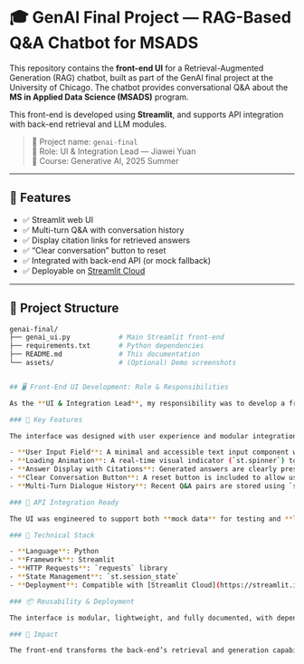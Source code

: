 # 🎓 GenAI Final Project — RAG-Based Q&A Chatbot for MSADS

This repository contains the **front-end UI** for a Retrieval-Augmented Generation (RAG) chatbot, built as part of the GenAI final project at the University of Chicago. The chatbot provides conversational Q&A about the **MS in Applied Data Science (MSADS)** program.

This front-end is developed using **Streamlit**, and supports API integration with back-end retrieval and LLM modules.

> 📁 Project name: `genai-final`  
> 🧠 Role: UI & Integration Lead — Jiawei Yuan  
> 📅 Course: Generative AI, 2025 Summer

---

## 🚀 Features

- ✅ Streamlit web UI
- ✅ Multi-turn Q&A with conversation history
- ✅ Display citation links for retrieved answers
- ✅ “Clear conversation” button to reset
- ✅ Integrated with back-end API (or mock fallback)
- ✅ Deployable on [Streamlit Cloud](https://streamlit.io/cloud)

---

## 📂 Project Structure

```bash
genai-final/
├── genai_ui.py            # Main Streamlit front-end
├── requirements.txt       # Python dependencies
├── README.md              # This documentation
└── assets/                # (Optional) Demo screenshots


## 🖥️ Front-End UI Development: Role & Responsibilities

As the **UI & Integration Lead**, my responsibility was to develop a front-end interface for our RAG-based chatbot using **Streamlit**, enabling seamless interaction between users and the system.

### 🔑 Key Features

The interface was designed with user experience and modular integration in mind, and includes the following core functionalities:

- **User Input Field**: A minimal and accessible text input component where users can submit questions about the MSADS program.
- **Loading Animation**: A real-time visual indicator (`st.spinner`) to simulate the LLM’s "thinking process" while waiting for a response.
- **Answer Display with Citations**: Generated answers are clearly presented, along with citation links referencing the original content source (e.g., program webpages).
- **Clear Conversation Button**: A reset button is included to allow users to clear prior queries and restart the conversation at any time.
- **Multi-Turn Dialogue History**: Recent Q&A pairs are stored using `st.session_state` and displayed using collapsible components to simulate an ongoing chat experience.

### 🔌 API Integration Ready

The UI was engineered to support both **mock data** for testing and **live API responses** for full system integration. This enables a seamless transition from development to production, once the back-end retrieval and LLM modules are deployed.

### 🧱 Technical Stack

- **Language**: Python  
- **Framework**: Streamlit  
- **HTTP Requests**: `requests` library  
- **State Management**: `st.session_state`  
- **Deployment**: Compatible with [Streamlit Cloud](https://streamlit.io/cloud)

### 📦 Reusability & Deployment

The interface is modular, lightweight, and fully documented, with dependencies listed in `requirements.txt`. It is designed for easy deployment and reproducibility, allowing the team or future collaborators to launch the app locally or in the cloud with minimal setup.

### 🎯 Impact

The front-end transforms the back-end’s retrieval and generation capabilities into a practical, usable tool for real users — enabling interactive, conversational exploration of the MSADS program through a clean and intuitive web experience.

